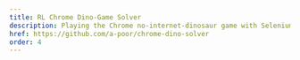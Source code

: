 ```yaml
---
title: RL Chrome Dino-Game Solver
description: Playing the Chrome no-internet-dinosaur game with Selenium, reinforcement learning, and heuristics.
href: https://github.com/a-poor/chrome-dino-solver
order: 4
---
```

